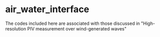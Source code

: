 # air_water_interface
The codes included here are associated with those discussed in "High-resolution PIV measurement over wind-generated waves"
